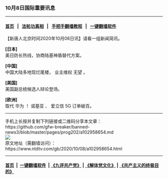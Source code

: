 ### 10月8日国际重要讯息
------------------------

#### [首页](https://github.com/gfw-breaker/banned-news3/blob/master/README.md) &nbsp;&nbsp;|&nbsp;&nbsp; [法轮功真相](https://github.com/begood0513/basic/blob/master/README.md)  &nbsp;&nbsp;|&nbsp;&nbsp; [手把手翻墙教程](https://github.com/gfw-breaker/guides/wiki)  &nbsp;&nbsp;|&nbsp;&nbsp; [一键翻墙软件](https://github.com/gfw-breaker/nogfw/blob/master/README.md)  



<div><div class="post_content" itemprop="articleBody">
 <p>
  【新唐人北京时间2020年10月08日讯】请看一组新闻简讯。
 </p>
 <p>
  <strong>
   [日本]
  </strong>
  <br/>
  美日防长热线，协商陆基神盾替代方案。
 </p>
 <p>
  <strong>
   [中国]
  </strong>
  <br/>
  中国大陆多地现烂尾楼，
  <ok href="https://www.ntdtv.com/gb/业主维权.htm">
   业主维权
  </ok>
  无望 。
 </p>
 <p>
  <strong>
   [美国]
  </strong>
  <br/>
  美国副总统候选人辩论登场。
 </p>
 <p>
  <strong>
   [欧洲]
  </strong>
  <br/>
  取代
  <ok href="https://www.ntdtv.com/gb/华为.htm">
   华为
  </ok>
  ！
  <ok href="https://www.ntdtv.com/gb/诺基亚.htm">
   诺基亚
  </ok>
  、
  <ok href="https://www.ntdtv.com/gb/爱立信.htm">
   爱立信
  </ok>
  <ok href="https://www.ntdtv.com/gb/5g.htm">
   5G
  </ok>
  订单破百。
 </p>
 <div class="single_ad">
 </div>
</div>
</div>
<hr/>
手机上长按并复制下列链接或二维码分享本文章：<br/>
https://github.com/gfw-breaker/banned-news3/blob/master/pages/prog202/a102958654.md <br/>
<a href='https://github.com/gfw-breaker/banned-news3/blob/master/pages/prog202/a102958654.md'><img src='https://github.com/gfw-breaker/banned-news3/blob/master/pages/prog202/a102958654.md.png'/></a> <br/>
原文地址（需翻墙访问）：https://www.ntdtv.com/gb/2020/10/08/a102958654.html


------------------------
#### [首页](https://github.com/gfw-breaker/banned-news3/blob/master/README.md) &nbsp;|&nbsp; [一键翻墙软件](https://github.com/gfw-breaker/nogfw/blob/master/README.md) &nbsp;| [《九评共产党》](https://github.com/gfw-breaker/9ping.md/blob/master/README.md#九评之一评共产党是什么) | [《解体党文化》](https://github.com/gfw-breaker/jtdwh.md/blob/master/README.md) | [《共产主义的终极目的》](https://github.com/gfw-breaker/gczydzjmd.md/blob/master/README.md)


<img src='http://gfw-breaker.win/banned-news3/pages/prog202/a102958654.md' width='0px' height='0px'/>
